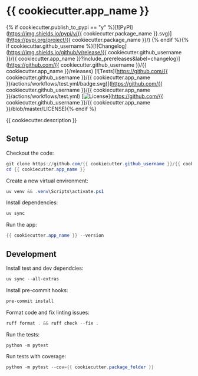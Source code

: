 # {{ cookiecutter.app_name }}

{% if cookiecutter.publish_to_pypi == "y" %}[![PyPI](https://img.shields.io/pypi/v/{{ cookiecutter.package_name }}.svg)](https://pypi.org/project/{{ cookiecutter.package_name }}/)
{% endif %}{% if cookiecutter.github_username %}[![Changelog](https://img.shields.io/github/v/release/{{ cookiecutter.github_username }}/{{ cookiecutter.app_name }}?include_prereleases&label=changelog)](https://github.com/{{ cookiecutter.github_username }}/{{ cookiecutter.app_name }}/releases)
[![Tests](https://github.com/{{ cookiecutter.github_username }}/{{ cookiecutter.app_name }}/actions/workflows/test.yml/badge.svg)](https://github.com/{{ cookiecutter.github_username }}/{{ cookiecutter.app_name }}/actions/workflows/test.yml)
[![License](https://img.shields.io/badge/license-Apache%202.0-blue.svg)](https://github.com/{{ cookiecutter.github_username }}/{{ cookiecutter.app_name }}/blob/master/LICENSE){% endif %}

{{ cookiecutter.description }}

## Setup

Checkout the code:
```powershell
git clone https://github.com/{{ cookiecutter.github_username }}/{{ cookiecutter.app_name }}.git
cd {{ cookiecutter.app_name }}
```

Create a new virtual environment:
```powershell
uv venv && .venv\Scripts\activate.ps1
```

Install dependencies:
```powershell
uv sync
```

Run the app:
```powershell
{{ cookiecutter.app_name }} --version
```

## Development

Install test and dev dependcies:
```powershell
uv sync --all-extras
```

Install pre-commit hooks:
```powershell
pre-commit install
```

Format code and fix linting issues:
```powershell
ruff format . && ruff check --fix .
```

Run the tests:
```powershell
python -m pytest
```

Run tests with coverage:
```powershell
python -m pytest --cov={{ cookiecutter.package_folder }}
```